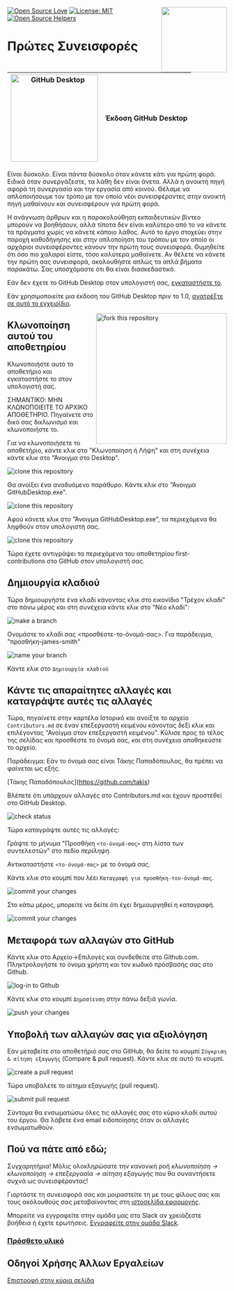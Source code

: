 [![Open Source Love](https://badges.frapsoft.com/os/v1/open-source.svg?v=103)](https://github.com/ellerbrock/open-source-badges/)
[<img align="right" width="150" src="https://firstcontributions.github.io/assets/gui-tool-tutorials/github-desktop-tutorial/join-slack-team.png">](https://join.slack.com/t/firstcontributors/shared_invite/zt-1hg51qkgm-Xc7HxhsiPYNN3ofX2_I8FA)
[![License: MIT](https://img.shields.io/badge/License-MIT-green.svg)](https://opensource.org/licenses/MIT)
[![Open Source Helpers](https://www.codetriage.com/roshanjossey/first-contributions/badges/users.svg)](https://www.codetriage.com/roshanjossey/first-contributions)

# Πρώτες Συνεισφορές

| <img alt="GitHub Desktop" src="https://desktop.github.com/images/desktop-icon.svg" width="200"> | Έκδοση GitHub Desktop |
| ----------------------------------------------------------------------------------------------- | ---------------------- |

Είναι δύσκολο. Είναι πάντα δύσκολο όταν κάνετε κάτι για πρώτη φορά. Ειδικά όταν συνεργάζεστε, τα λάθη δεν είναι άνετα. Αλλά η ανοικτή πηγή αφορά τη συνεργασία και την εργασία από κοινού. Θέλαμε να απλοποιήσουμε τον τρόπο με τον οποίο νέοι συνεισφέροντες στην ανοικτή πηγή μαθαίνουν και συνεισφέρουν για πρώτη φορά.

Η ανάγνωση άρθρων και η παρακολούθηση εκπαιδευτικών βίντεο μπορούν να βοηθήσουν, αλλά τίποτα δεν είναι καλύτερο από το να κάνετε τα πράγματα χωρίς να κάνετε κάποιο λάθος. Αυτό το έργο στοχεύει στην παροχή καθοδήγησης και στην απλοποίηση του τρόπου με τον οποίο οι αρχάριοι συνεισφέροντες κάνουν την πρώτη τους συνεισφορά. Θυμηθείτε ότι όσο πιο χαλαροί είστε, τόσο καλύτερα μαθαίνετε. Αν θέλετε να κάνετε την πρώτη σας συνεισφορά, ακολουθήστε απλώς τα απλά βήματα παρακάτω. Σας υποσχόμαστε ότι θα είναι διασκεδαστικό.

Εάν δεν έχετε το GitHub Desktop στον υπολογιστή σας, [εγκαταστήστε το](https://desktop.github.com/).

Εάν χρησιμοποιείτε μια έκδοση του GitHub Desktop πριν το 1.0, [ανατρέξτε σε αυτό το εγχειρίδιο](github-desktop-old-version-tutorial.md).

<img align="right" width="300" src="https://firstcontributions.github.io/assets/gui-tool-tutorials/github-desktop-tutorial/fork.png" alt="fork this repository" />

## Κλωνοποίηση αυτού του αποθετηρίου

Κλωνοποιήστε αυτό το αποθετήριο και εγκαταστήστε το στον υπολογιστή σας.

ΣΗΜΑΝΤΙΚΟ: ΜΗΝ ΚΛΩΝΟΠΟΙΕΙΤΕ ΤΟ ΑΡΧΙΚΟ ΑΠΟΘΕΤΗΡΙΟ. Πηγαίνετε στο δικό σας δικλωνισμό και κλωνοποιήστε το.

Για να κλωνοποιήσετε το αποθετήριο, κάντε κλικ στο "Κλωνοποίηση ή Λήψη" και στη συνέχεια κάντε κλικ στο "Άνοιγμα στο Desktop".

<img src="https://firstcontributions.github.io/assets/gui-tool-tutorials/github-desktop-tutorial/dt1-clonetodesktop.png" alt="clone this repository" />

Θα ανοίξει ένα αναδυόμενο παράθυρο. Κάντε κλικ στο "Άνοιγμα GitHubDesktop.exe".

<img src="https://firstcontributions.github.io/assets/gui-tool-tutorials/github-desktop-tutorial/dt1-open-githubdesktop.png" alt="clone this repository" />

Αφού κάνετε κλικ στο "Άνοιγμα GitHubDesktop.exe", τα περιεχόμενα θα ληφθούν στον υπολογιστή σας.

<img src="https://firstcontributions.github.io/assets/gui-tool-tutorials/github-desktop-tutorial/dt1-downloaded.png" alt="clone this repository" />

Τώρα έχετε αντιγράψει τα περιεχόμενα του αποθετηρίου first-contributions στο GitHub στον υπολογιστή σας.

## Δημιουργία κλαδιού

Τώρα δημιουργήστε ένα κλαδί κάνοντας κλικ στο εικονίδιο "Τρέχον κλαδί" στο πάνω μέρος και στη συνέχεια κάντε κλικ στο "Νέο κλαδί":

<img src="https://firstcontributions.github.io/assets/gui-tool-tutorials/github-desktop-tutorial/dt1-create-branch.png" alt="make a branch" />

Ονομάστε το κλαδί σας <προσθέστε-το-όνομά-σας>. Για παράδειγμα, "προσθήκη-james-smith"

<img src="https://firstcontributions.github.io/assets/gui-tool-tutorials/github-desktop-tutorial/dt1-create-branch-name.png" alt="name your branch" />

Κάντε κλικ στο `Δημιουργία κλαδιού`

## Κάντε τις απαραίτητες αλλαγές και καταγράψτε αυτές τις αλλαγές

Τώρα, πηγαίνετε στην καρτέλα Ιστορικό και ανοίξτε το αρχείο `Contributors.md` σε έναν επεξεργαστή κειμένου κάνοντας δεξί κλικ και επιλέγοντας "Ανοίγμα στον επεξεργαστή κειμένου". Κύλισε προς το τέλος της σελίδας και προσθέστε το όνομά σας, και στη συνέχεια αποθηκεύστε το αρχείο.

Παράδειγμα: Εάν το όνομά σας είναι Τάκης Παπαδόπουλος, θα πρέπει να φαίνεται ως εξής.

\[Τάκης Παπαδόπουλος](https://github.com/takis)

Βλέπετε ότι υπάρχουν αλλαγές στο Contributors.md και έχουν προστεθεί στο GitHub Desktop.

<img src="https://firstcontributions.github.io/assets/gui-tool-tutorials/github-desktop-tutorial/dt1-status.png" alt="check status" />

Τώρα καταγράψτε αυτές τις αλλαγές:

Γράψτε το μήνυμα "Προσθήκη `<το-όνομά-σας>` στη λίστα των συντελεστών" στο πεδίο _περίληψη_.

Αντικαταστήστε `<το-όνομά-σας>` με το όνομά σας.

Κάντε κλικ στο κουμπί που λέει `Καταγραφή για προσθήκη-του-όνομά-σας`.

<img src="https://firstcontributions.github.io/assets/gui-tool-tutorials/github-desktop-tutorial/dt1-commit1.png" alt="commit your changes" />

Στο κάτω μέρος, μπορείτε να δείτε ότι έχει δημιουργηθεί η καταγραφή.

<img src="https://firstcontributions.github.io/assets/gui-tool-tutorials/github-desktop-tutorial/dt1-commit2.png" alt="commit your changes" />

## Μεταφορά των αλλαγών στο GitHub

Κάντε κλικ στο Αρχείο->Επιλογές και συνδεθείτε στο Github.com. Πληκτρολογήστε το όνομα χρήστη και τον κωδικό πρόσβασής σας στο Github.

<img src="https://firstcontributions.github.io/assets/gui-tool-tutorials/github-desktop-tutorial/dt1-sign-in.png" alt="log-in to Github" />

Κάντε κλικ στο κουμπί `Δημοσίευση` στην πάνω δεξιά γωνία.

<img src="https://firstcontributions.github.io/assets/gui-tool-tutorials/github-desktop-tutorial/dt1-publish1.png" alt="push your changes" />

## Υποβολή των αλλαγών σας για αξιολόγηση

Εάν μεταβείτε στο αποθετήριό σας στο GitHub, θα δείτε το κουμπί `Σύγκριση & αίτηση εξαγωγής` (Compare & pull request). Κάντε κλικ σε αυτό το κουμπί.

<img src="https://firstcontributions.github.io/assets/gui-tool-tutorials/github-desktop-tutorial/compare-and-pull.png" alt="create a pull request" />

Τώρα υποβάλετε το αίτημα εξαγωγής (pull request).

<img src="https://firstcontributions.github.io/assets/gui-tool-tutorials/github-desktop-tutorial/submit-pull-request.png" alt="submit pull request" />

Σύντομα θα ενσωματώσω όλες τις αλλαγές σας στο κύριο κλαδί αυτού του έργου. Θα λάβετε ένα email ειδοποίησης όταν οι αλλαγές ενσωματωθούν.

## Πού να πάτε από εδώ;

Συγχαρητήρια! Μόλις ολοκληρώσατε την κανονική ροή _κλωνοποίηση -> κλωνοποίηση -> επεξεργασία -> αίτηση εξαγωγής_ που θα συναντήσετε συχνά ως συνεισφέροντας!

Γιορτάστε τη συνεισφορά σας και μοιραστείτε τη με τους φίλους σας και τους ακόλουθούς σας μεταβαίνοντας στη [ιστοσελίδα εφαρμογής](https://firstcontributions.github.io#social-share).

Μπορείτε να εγγραφείτε στην ομάδα μας στο Slack αν χρειάζεστε βοήθεια ή έχετε ερωτήσεις. [Εγγραφείτε στην ομάδα Slack](https://join.slack.com/t/firstcontributors/shared_invite/zt-1hg51qkgm-Xc7HxhsiPYNN3ofX2_I8FA).

### [Πρόσθετο υλικό](../additional-material/git_workflow_scenarios/additional-material.md)

## Οδηγοί Χρήσης Άλλων Εργαλείων

[Επιστροφή στην κύρια σελίδα](https://github.com/firstcontributions/first-contributions#tutorials-using-other-tools)
